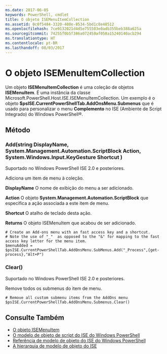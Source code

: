 ```yaml
---
ms.date: 2017-06-05
keywords: PowerShell, cmdlet
title: O objeto ISEMenuItemCollection
ms.assetid: 0c0f5484-3320-408e-8534-5bd1c8e48512
ms.openlocfilehash: 7ce9132021d4d5e755503e0adb355beb388a625a
ms.sourcegitcommit: 74255f0b5f386a072458af058a15240140acb294
ms.translationtype: HT
ms.contentlocale: pt-BR
ms.lasthandoff: 08/03/2017
---
```

# <a name="the-isemenuitemcollection-object"></a>O objeto ISEMenuItemCollection
  Um objeto **ISEMenuItemCollection** é uma coleção de objetos **ISEMenuItem**. É uma instância da classe Microsoft.PowerShell.Host.ISE.ISEMenuItemCollection. Um exemplo é o objeto **$psISE.CurrentPowerShellTab.AddOnsMenu.Submenus** que é usado para personalizar o menu **Complemento** no ISE (Ambiente de Script Integrado) do Windows PowerShell®.

## <a name="method"></a>Método

### <a name="addstring-displayname-systemmanagementautomationscriptblock-action-systemwindowsinputkeygesture-shortcut-"></a>Add\(string DisplayName, System.Management.Automation.ScriptBlock Action, System.Windows.Input.KeyGesture Shortcut \)
  Suportado no Windows PowerShell ISE 2.0 e posteriores. 

 Adiciona um item de menu à coleção.

 **DisplayName** O nome de exibição do menu a ser adicionado.

 **Action** O objeto **System.Management.Automation.ScriptBlock** que especifica a ação associada a este item de menu.

 **Shortcut** O atalho de teclado desta ação.

 **Returns** O objeto ISEMenuItem que acabou de ser adicionado.

```
# Create an Add-ons menu with an fast access key and a shortcut.
# Note the use of "_"  as opposed to the "&" for mapping to the fast access key letter for the menu item.
$menuAdded = $psISE.CurrentPowerShellTab.AddOnsMenu.SubMenus.Add("_Process",{get-process},"Alt+P")
```

### <a name="clear"></a>Clear\(\)
  Suportado no Windows PowerShell ISE 2.0 e posteriores. 

 Remove todos os submenus do item de menu.

```
# Remove all custom submenu items from the AddOns menu
$psISE.CurrentPowerShellTab.AddOnsMenu.Submenus.Clear()

```

## <a name="see-also"></a>Consulte Também
- [O objeto ISEMenuItem](The-ISEMenuItem-Object.md) 
- [O modelo de objeto de script do ISE do Windows PowerShell](The-Windows-PowerShell-ISE-Scripting-Object-Model.md) 
- [Referência de modelo de objeto do ISE do Windows PowerShell](Windows-PowerShell-ISE-Object-Model-Reference.md) 
- [A hierarquia de modelo de objeto do ISE](The-ISE-Object-Model-Hierarchy.md)

  

